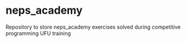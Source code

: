 # neps_academy
 Repository to store neps_academy exercises solved during competitive programming UFU training
